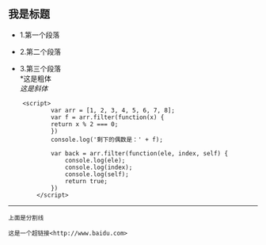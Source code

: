 ## 我是标题
- 1.第一个段落  

- 2.第二个段落  

- 3.第三个段落<br>
*这是粗体<br>
*这是斜体*<br>
```
    <script>
            var arr = [1, 2, 3, 4, 5, 6, 7, 8];
            var f = arr.filter(function(x) {
            return x % 2 === 0; 
            })
            console.log('剩下的偶数是：' + f);

            var back = arr.filter(function(ele, index, self) { 
                console.log(ele);
                console.log(index);
                console.log(self);
                return true;
            })
        </script>
```
***
    上面是分割线  
    
    这是一个超链接<http://www.baidu.com>